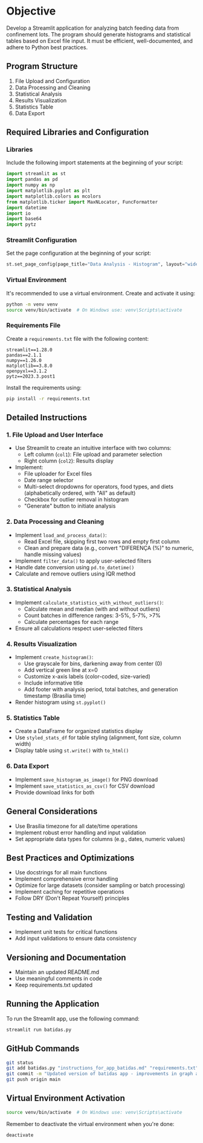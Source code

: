 # Objective

Develop a Streamlit application for analyzing batch feeding data from confinement lots. The program should generate histograms and statistical tables based on Excel file input. It must be efficient, well-documented, and adhere to Python best practices.

## Program Structure

1. File Upload and Configuration
2. Data Processing and Cleaning
3. Statistical Analysis
4. Results Visualization
5. Statistics Table
6. Data Export

## Required Libraries and Configuration

### Libraries

Include the following import statements at the beginning of your script:

```python
import streamlit as st
import pandas as pd
import numpy as np
import matplotlib.pyplot as plt
import matplotlib.colors as mcolors
from matplotlib.ticker import MaxNLocator, FuncFormatter
import datetime
import io
import base64
import pytz
```

### Streamlit Configuration

Set the page configuration at the beginning of your script:

```python
st.set_page_config(page_title="Data Analysis - Histogram", layout="wide")
```

### Virtual Environment

It's recommended to use a virtual environment. Create and activate it using:

```bash
python -m venv venv
source venv/bin/activate  # On Windows use: venv\Scripts\activate
```

### Requirements File

Create a `requirements.txt` file with the following content:

```
streamlit==1.28.0
pandas==2.1.1
numpy==1.26.0
matplotlib==3.8.0
openpyxl==3.1.2
pytz==2023.3.post1
```

Install the requirements using:

```bash
pip install -r requirements.txt
```

## Detailed Instructions

### 1. File Upload and User Interface

- Use Streamlit to create an intuitive interface with two columns:
  - Left column (`col1`): File upload and parameter selection
  - Right column (`col2`): Results display
- Implement:
  - File uploader for Excel files
  - Date range selector
  - Multi-select dropdowns for operators, food types, and diets (alphabetically ordered, with "All" as default)
  - Checkbox for outlier removal in histogram
  - "Generate" button to initiate analysis

### 2. Data Processing and Cleaning

- Implement `load_and_process_data()`:
  - Read Excel file, skipping first two rows and empty first column
  - Clean and prepare data (e.g., convert "DIFERENÇA (%)" to numeric, handle missing values)
- Implement `filter_data()` to apply user-selected filters
- Handle date conversion using `pd.to_datetime()`
- Calculate and remove outliers using IQR method

### 3. Statistical Analysis

- Implement `calculate_statistics_with_without_outliers()`:
  - Calculate mean and median (with and without outliers)
  - Count batches in difference ranges: 3-5%, 5-7%, >7%
  - Calculate percentages for each range
- Ensure all calculations respect user-selected filters

### 4. Results Visualization

- Implement `create_histogram()`:
  - Use grayscale for bins, darkening away from center (0)
  - Add vertical green line at x=0
  - Customize x-axis labels (color-coded, size-varied)
  - Include informative title
  - Add footer with analysis period, total batches, and generation timestamp (Brasília time)
- Render histogram using `st.pyplot()`

### 5. Statistics Table

- Create a DataFrame for organized statistics display
- Use `styled_stats_df` for table styling (alignment, font size, column width)
- Display table using `st.write()` with `to_html()`

### 6. Data Export

- Implement `save_histogram_as_image()` for PNG download
- Implement `save_statistics_as_csv()` for CSV download
- Provide download links for both

## General Considerations

- Use Brasília timezone for all date/time operations
- Implement robust error handling and input validation
- Set appropriate data types for columns (e.g., dates, numeric values)

## Best Practices and Optimizations

- Use docstrings for all main functions
- Implement comprehensive error handling
- Optimize for large datasets (consider sampling or batch processing)
- Implement caching for repetitive operations
- Follow DRY (Don't Repeat Yourself) principles

## Testing and Validation

- Implement unit tests for critical functions
- Add input validations to ensure data consistency

## Versioning and Documentation

- Maintain an updated README.md
- Use meaningful comments in code
- Keep requirements.txt updated

## Running the Application

To run the Streamlit app, use the following command:

```bash
streamlit run batidas.py
```

## GitHub Commands

```bash
git status
git add batidas.py "instructions_for_app_batidas.md" "requirements.txt" "pseudocode.md"
git commit -m "Updated version of batidas app - improvements in graph and statistics table"
git push origin main
```

## Virtual Environment Activation

```bash
source venv/bin/activate  # On Windows use: venv\Scripts\activate
```

Remember to deactivate the virtual environment when you're done:

```bash
deactivate
``` 